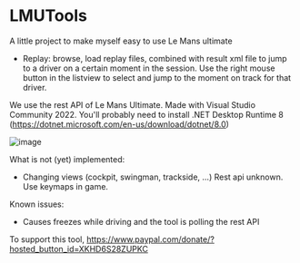 # LMUTools

A little project to make myself easy to use Le Mans ultimate
- Replay: browse, load replay files, combined with result xml file to jump to a driver on a certain moment in the session. Use the right mouse button in the listview to select and jump to the moment on track for that driver.

We use the rest API of Le Mans Ultimate.
Made with Visual Studio Community 2022.
You'll probably need to install .NET Desktop Runtime 8 (https://dotnet.microsoft.com/en-us/download/dotnet/8.0)

![image](https://github.com/JeGoBE8900/LMUTools/assets/168869412/81db2ff5-6eb0-4e2c-8d16-aebe0a5d48b9)


What is not (yet) implemented:
- Changing views (cockpit, swingman, trackside, ...) Rest api unknown. Use keymaps in game.

Known issues:
- Causes freezes while driving and the tool is polling the rest API

To support this tool, https://www.paypal.com/donate/?hosted_button_id=XKHD6S28ZUPKC
